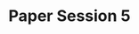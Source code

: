 ---
slug: paper-session-5
type: event
event_type: Paper Session
title: Paper Session 5
venue: VOGELFREI
status: ready
date_time: Thursday, April 19th, 11:30
chair: $bautista-rodriguez-lina
photo_gallery: https://www.flickr.com/photos/creativecodingutrecht/albums/72177720307771820
schedule:
    -   time: t11:30
        item: $live-coding-and-education-a-practical-experience
    -   time: t11:50
        item: $towards-another-transdiscipline-art-techno-science-and-as-and
    -   time: t12:10
        item: $the-meaning-of-live-from-art-without-audience-to-programs-users
    -   time: t12:30
        item: Questions & Discussion
---